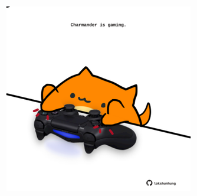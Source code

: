 <!-- built at 15/07/2023, 03:13:51 UTC -->
<p align="center">
  <img width="500" height="500" src="./ReadmeImage.svg">
</p>
